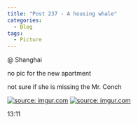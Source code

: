 ```yaml
---
title: "Post 237 - A housing whale"
categories:
  - Blog
tags:
  - Picture
---
```


@ Shanghai

no pic for the new apartment

not sure if she is missing the Mr. Conch

<a href="https://imgur.com/6pUZHrA"><img src="https://i.imgur.com/6pUZHrA.jpg" title="source: imgur.com" /></a>
<a href="https://imgur.com/4bjL2lR"><img src="https://i.imgur.com/4bjL2lR.jpg" title="source: imgur.com" /></a>


13:11


<script src="https://utteranc.es/client.js"  
        repo="serendipityinlife/serendipityinlife.github.io"
        issue-term="pathname"
        theme="github-light"
        crossorigin="anonymous"
        async>
</script>
